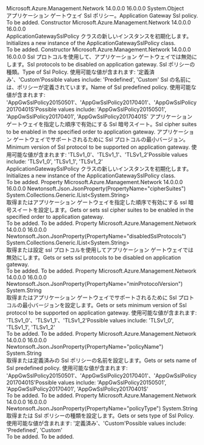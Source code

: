 <Type Name="ApplicationGatewaySslPolicy" FullName="Microsoft.Azure.Management.Network.Models.ApplicationGatewaySslPolicy">
  <TypeSignature Language="C#" Value="public class ApplicationGatewaySslPolicy" />
  <TypeSignature Language="ILAsm" Value=".class public auto ansi beforefieldinit ApplicationGatewaySslPolicy extends System.Object" />
  <TypeSignature Language="DocId" Value="T:Microsoft.Azure.Management.Network.Models.ApplicationGatewaySslPolicy" />
  <TypeSignature Language="VB.NET" Value="Public Class ApplicationGatewaySslPolicy" />
  <TypeSignature Language="F#" Value="type ApplicationGatewaySslPolicy = class" />
  <AssemblyInfo>
    <AssemblyName>Microsoft.Azure.Management.Network</AssemblyName>
    <AssemblyVersion>14.0.0.0</AssemblyVersion>
    <AssemblyVersion>16.0.0.0</AssemblyVersion>
  </AssemblyInfo>
  <Base>
    <BaseTypeName>System.Object</BaseTypeName>
  </Base>
  <Interfaces />
  <Docs>
    <summary>
            <span data-ttu-id="5f07b-101">アプリケーション ゲートウェイ Ssl ポリシー。</span><span class="sxs-lookup"><span data-stu-id="5f07b-101">Application Gateway Ssl policy.</span></span>
            </summary>
    <remarks>To be added.</remarks>
  </Docs>
  <Members>
    <Member MemberName=".ctor">
      <MemberSignature Language="C#" Value="public ApplicationGatewaySslPolicy ();" />
      <MemberSignature Language="ILAsm" Value=".method public hidebysig specialname rtspecialname instance void .ctor() cil managed" />
      <MemberSignature Language="DocId" Value="M:Microsoft.Azure.Management.Network.Models.ApplicationGatewaySslPolicy.#ctor" />
      <MemberSignature Language="VB.NET" Value="Public Sub New ()" />
      <MemberType>Constructor</MemberType>
      <AssemblyInfo>
        <AssemblyName>Microsoft.Azure.Management.Network</AssemblyName>
        <AssemblyVersion>14.0.0.0</AssemblyVersion>
        <AssemblyVersion>16.0.0.0</AssemblyVersion>
      </AssemblyInfo>
      <Parameters />
      <Docs>
        <summary>
            <span data-ttu-id="5f07b-102">ApplicationGatewaySslPolicy クラスの新しいインスタンスを初期化します。</span><span class="sxs-lookup"><span data-stu-id="5f07b-102">Initializes a new instance of the ApplicationGatewaySslPolicy class.</span></span>
            </summary>
        <remarks>To be added.</remarks>
      </Docs>
    </Member>
    <Member MemberName=".ctor">
      <MemberSignature Language="C#" Value="public ApplicationGatewaySslPolicy (System.Collections.Generic.IList&lt;string&gt; disabledSslProtocols = null, string policyType = null, string policyName = null, System.Collections.Generic.IList&lt;string&gt; cipherSuites = null, string minProtocolVersion = null);" />
      <MemberSignature Language="ILAsm" Value=".method public hidebysig specialname rtspecialname instance void .ctor(class System.Collections.Generic.IList`1&lt;string&gt; disabledSslProtocols, string policyType, string policyName, class System.Collections.Generic.IList`1&lt;string&gt; cipherSuites, string minProtocolVersion) cil managed" />
      <MemberSignature Language="DocId" Value="M:Microsoft.Azure.Management.Network.Models.ApplicationGatewaySslPolicy.#ctor(System.Collections.Generic.IList{System.String},System.String,System.String,System.Collections.Generic.IList{System.String},System.String)" />
      <MemberSignature Language="VB.NET" Value="Public Sub New (Optional disabledSslProtocols As IList(Of String) = null, Optional policyType As String = null, Optional policyName As String = null, Optional cipherSuites As IList(Of String) = null, Optional minProtocolVersion As String = null)" />
      <MemberSignature Language="F#" Value="new Microsoft.Azure.Management.Network.Models.ApplicationGatewaySslPolicy : System.Collections.Generic.IList&lt;string&gt; * string * string * System.Collections.Generic.IList&lt;string&gt; * string -&gt; Microsoft.Azure.Management.Network.Models.ApplicationGatewaySslPolicy" Usage="new Microsoft.Azure.Management.Network.Models.ApplicationGatewaySslPolicy (disabledSslProtocols, policyType, policyName, cipherSuites, minProtocolVersion)" />
      <MemberType>Constructor</MemberType>
      <AssemblyInfo>
        <AssemblyName>Microsoft.Azure.Management.Network</AssemblyName>
        <AssemblyVersion>14.0.0.0</AssemblyVersion>
        <AssemblyVersion>16.0.0.0</AssemblyVersion>
      </AssemblyInfo>
      <Parameters>
        <Parameter Name="disabledSslProtocols" Type="System.Collections.Generic.IList&lt;System.String&gt;" />
        <Parameter Name="policyType" Type="System.String" />
        <Parameter Name="policyName" Type="System.String" />
        <Parameter Name="cipherSuites" Type="System.Collections.Generic.IList&lt;System.String&gt;" />
        <Parameter Name="minProtocolVersion" Type="System.String" />
      </Parameters>
      <Docs>
        <param name="disabledSslProtocols"><span data-ttu-id="5f07b-103">Ssl プロトコルを使用して、アプリケーション ゲートウェイでは無効にします。</span><span class="sxs-lookup"><span data-stu-id="5f07b-103">Ssl protocols to be disabled on application gateway.</span></span></param>
        <param name="policyType"><span data-ttu-id="5f07b-104">Ssl ポリシーの種類。</span><span class="sxs-lookup"><span data-stu-id="5f07b-104">Type of Ssl Policy.</span></span> <span data-ttu-id="5f07b-105">使用可能な値が含まれます: '定義済み'、'Custom'</span><span class="sxs-lookup"><span data-stu-id="5f07b-105">Possible values include: 'Predefined', 'Custom'</span></span></param>
        <param name="policyName"><span data-ttu-id="5f07b-106">Ssl の名前には、ポリシーが定義されています。</span><span class="sxs-lookup"><span data-stu-id="5f07b-106">Name of Ssl predefined policy.</span></span> <span data-ttu-id="5f07b-107">使用可能な値が含まれます: 'AppGwSslPolicy20150501'、'AppGwSslPolicy20170401'、'AppGwSslPolicy20170401S'</span><span class="sxs-lookup"><span data-stu-id="5f07b-107">Possible values include: 'AppGwSslPolicy20150501', 'AppGwSslPolicy20170401', 'AppGwSslPolicy20170401S'</span></span></param>
        <param name="cipherSuites"><span data-ttu-id="5f07b-108">アプリケーション ゲートウェイを指定した順序で有効にする Ssl 暗号スイート。</span><span class="sxs-lookup"><span data-stu-id="5f07b-108">Ssl cipher suites to be enabled in the specified order to application gateway.</span></span></param>
        <param name="minProtocolVersion"><span data-ttu-id="5f07b-109">アプリケーション ゲートウェイでサポートされるために Ssl プロトコルの最小バージョン。</span><span class="sxs-lookup"><span data-stu-id="5f07b-109">Minimum version of Ssl protocol to be supported on application gateway.</span></span> <span data-ttu-id="5f07b-110">使用可能な値が含まれます: 'TLSv1_0'、'TLSv1_1'、'TLSv1_2'</span><span class="sxs-lookup"><span data-stu-id="5f07b-110">Possible values include: 'TLSv1_0', 'TLSv1_1', 'TLSv1_2'</span></span></param>
        <summary>
            <span data-ttu-id="5f07b-111">ApplicationGatewaySslPolicy クラスの新しいインスタンスを初期化します。</span><span class="sxs-lookup"><span data-stu-id="5f07b-111">Initializes a new instance of the ApplicationGatewaySslPolicy class.</span></span>
            </summary>
        <remarks>To be added.</remarks>
      </Docs>
    </Member>
    <Member MemberName="CipherSuites">
      <MemberSignature Language="C#" Value="public System.Collections.Generic.IList&lt;string&gt; CipherSuites { get; set; }" />
      <MemberSignature Language="ILAsm" Value=".property instance class System.Collections.Generic.IList`1&lt;string&gt; CipherSuites" />
      <MemberSignature Language="DocId" Value="P:Microsoft.Azure.Management.Network.Models.ApplicationGatewaySslPolicy.CipherSuites" />
      <MemberSignature Language="VB.NET" Value="Public Property CipherSuites As IList(Of String)" />
      <MemberSignature Language="F#" Value="member this.CipherSuites : System.Collections.Generic.IList&lt;string&gt; with get, set" Usage="Microsoft.Azure.Management.Network.Models.ApplicationGatewaySslPolicy.CipherSuites" />
      <MemberType>Property</MemberType>
      <AssemblyInfo>
        <AssemblyName>Microsoft.Azure.Management.Network</AssemblyName>
        <AssemblyVersion>14.0.0.0</AssemblyVersion>
        <AssemblyVersion>16.0.0.0</AssemblyVersion>
      </AssemblyInfo>
      <Attributes>
        <Attribute>
          <AttributeName>Newtonsoft.Json.JsonProperty(PropertyName="cipherSuites")</AttributeName>
        </Attribute>
      </Attributes>
      <ReturnValue>
        <ReturnType>System.Collections.Generic.IList&lt;System.String&gt;</ReturnType>
      </ReturnValue>
      <Docs>
        <summary>
            <span data-ttu-id="5f07b-112">取得またはアプリケーション ゲートウェイを指定した順序で有効にする ssl 暗号スイートを設定します。</span><span class="sxs-lookup"><span data-stu-id="5f07b-112">Gets or sets ssl cipher suites to be enabled in the specified order to application gateway.</span></span>
            </summary>
        <value>To be added.</value>
        <remarks>To be added.</remarks>
      </Docs>
    </Member>
    <Member MemberName="DisabledSslProtocols">
      <MemberSignature Language="C#" Value="public System.Collections.Generic.IList&lt;string&gt; DisabledSslProtocols { get; set; }" />
      <MemberSignature Language="ILAsm" Value=".property instance class System.Collections.Generic.IList`1&lt;string&gt; DisabledSslProtocols" />
      <MemberSignature Language="DocId" Value="P:Microsoft.Azure.Management.Network.Models.ApplicationGatewaySslPolicy.DisabledSslProtocols" />
      <MemberSignature Language="VB.NET" Value="Public Property DisabledSslProtocols As IList(Of String)" />
      <MemberSignature Language="F#" Value="member this.DisabledSslProtocols : System.Collections.Generic.IList&lt;string&gt; with get, set" Usage="Microsoft.Azure.Management.Network.Models.ApplicationGatewaySslPolicy.DisabledSslProtocols" />
      <MemberType>Property</MemberType>
      <AssemblyInfo>
        <AssemblyName>Microsoft.Azure.Management.Network</AssemblyName>
        <AssemblyVersion>14.0.0.0</AssemblyVersion>
        <AssemblyVersion>16.0.0.0</AssemblyVersion>
      </AssemblyInfo>
      <Attributes>
        <Attribute>
          <AttributeName>Newtonsoft.Json.JsonProperty(PropertyName="disabledSslProtocols")</AttributeName>
        </Attribute>
      </Attributes>
      <ReturnValue>
        <ReturnType>System.Collections.Generic.IList&lt;System.String&gt;</ReturnType>
      </ReturnValue>
      <Docs>
        <summary>
            <span data-ttu-id="5f07b-113">取得または設定 ssl プロトコルを使用してアプリケーション ゲートウェイでは無効にします。</span><span class="sxs-lookup"><span data-stu-id="5f07b-113">Gets or sets ssl protocols to be disabled on application gateway.</span></span>
            </summary>
        <value>To be added.</value>
        <remarks>To be added.</remarks>
      </Docs>
    </Member>
    <Member MemberName="MinProtocolVersion">
      <MemberSignature Language="C#" Value="public string MinProtocolVersion { get; set; }" />
      <MemberSignature Language="ILAsm" Value=".property instance string MinProtocolVersion" />
      <MemberSignature Language="DocId" Value="P:Microsoft.Azure.Management.Network.Models.ApplicationGatewaySslPolicy.MinProtocolVersion" />
      <MemberSignature Language="VB.NET" Value="Public Property MinProtocolVersion As String" />
      <MemberSignature Language="F#" Value="member this.MinProtocolVersion : string with get, set" Usage="Microsoft.Azure.Management.Network.Models.ApplicationGatewaySslPolicy.MinProtocolVersion" />
      <MemberType>Property</MemberType>
      <AssemblyInfo>
        <AssemblyName>Microsoft.Azure.Management.Network</AssemblyName>
        <AssemblyVersion>14.0.0.0</AssemblyVersion>
        <AssemblyVersion>16.0.0.0</AssemblyVersion>
      </AssemblyInfo>
      <Attributes>
        <Attribute>
          <AttributeName>Newtonsoft.Json.JsonProperty(PropertyName="minProtocolVersion")</AttributeName>
        </Attribute>
      </Attributes>
      <ReturnValue>
        <ReturnType>System.String</ReturnType>
      </ReturnValue>
      <Docs>
        <summary>
            <span data-ttu-id="5f07b-114">取得またはアプリケーション ゲートウェイでサポートされるために Ssl プロトコルの最小バージョンを設定します。</span><span class="sxs-lookup"><span data-stu-id="5f07b-114">Gets or sets minimum version of Ssl protocol to be supported on application gateway.</span></span> <span data-ttu-id="5f07b-115">使用可能な値が含まれます: 'TLSv1_0'、'TLSv1_1'、'TLSv1_2'</span><span class="sxs-lookup"><span data-stu-id="5f07b-115">Possible values include: 'TLSv1_0', 'TLSv1_1', 'TLSv1_2'</span></span>
            </summary>
        <value>To be added.</value>
        <remarks>To be added.</remarks>
      </Docs>
    </Member>
    <Member MemberName="PolicyName">
      <MemberSignature Language="C#" Value="public string PolicyName { get; set; }" />
      <MemberSignature Language="ILAsm" Value=".property instance string PolicyName" />
      <MemberSignature Language="DocId" Value="P:Microsoft.Azure.Management.Network.Models.ApplicationGatewaySslPolicy.PolicyName" />
      <MemberSignature Language="VB.NET" Value="Public Property PolicyName As String" />
      <MemberSignature Language="F#" Value="member this.PolicyName : string with get, set" Usage="Microsoft.Azure.Management.Network.Models.ApplicationGatewaySslPolicy.PolicyName" />
      <MemberType>Property</MemberType>
      <AssemblyInfo>
        <AssemblyName>Microsoft.Azure.Management.Network</AssemblyName>
        <AssemblyVersion>14.0.0.0</AssemblyVersion>
        <AssemblyVersion>16.0.0.0</AssemblyVersion>
      </AssemblyInfo>
      <Attributes>
        <Attribute>
          <AttributeName>Newtonsoft.Json.JsonProperty(PropertyName="policyName")</AttributeName>
        </Attribute>
      </Attributes>
      <ReturnValue>
        <ReturnType>System.String</ReturnType>
      </ReturnValue>
      <Docs>
        <summary>
            <span data-ttu-id="5f07b-116">取得または定義済みの Ssl ポリシーの名前を設定します。</span><span class="sxs-lookup"><span data-stu-id="5f07b-116">Gets or sets name of Ssl predefined policy.</span></span> <span data-ttu-id="5f07b-117">使用可能な値が含まれます: 'AppGwSslPolicy20150501'、'AppGwSslPolicy20170401'、'AppGwSslPolicy20170401S'</span><span class="sxs-lookup"><span data-stu-id="5f07b-117">Possible values include: 'AppGwSslPolicy20150501', 'AppGwSslPolicy20170401', 'AppGwSslPolicy20170401S'</span></span>
            </summary>
        <value>To be added.</value>
        <remarks>To be added.</remarks>
      </Docs>
    </Member>
    <Member MemberName="PolicyType">
      <MemberSignature Language="C#" Value="public string PolicyType { get; set; }" />
      <MemberSignature Language="ILAsm" Value=".property instance string PolicyType" />
      <MemberSignature Language="DocId" Value="P:Microsoft.Azure.Management.Network.Models.ApplicationGatewaySslPolicy.PolicyType" />
      <MemberSignature Language="VB.NET" Value="Public Property PolicyType As String" />
      <MemberSignature Language="F#" Value="member this.PolicyType : string with get, set" Usage="Microsoft.Azure.Management.Network.Models.ApplicationGatewaySslPolicy.PolicyType" />
      <MemberType>Property</MemberType>
      <AssemblyInfo>
        <AssemblyName>Microsoft.Azure.Management.Network</AssemblyName>
        <AssemblyVersion>14.0.0.0</AssemblyVersion>
        <AssemblyVersion>16.0.0.0</AssemblyVersion>
      </AssemblyInfo>
      <Attributes>
        <Attribute>
          <AttributeName>Newtonsoft.Json.JsonProperty(PropertyName="policyType")</AttributeName>
        </Attribute>
      </Attributes>
      <ReturnValue>
        <ReturnType>System.String</ReturnType>
      </ReturnValue>
      <Docs>
        <summary>
            <span data-ttu-id="5f07b-118">取得または Ssl ポリシーの種類を設定します。</span><span class="sxs-lookup"><span data-stu-id="5f07b-118">Gets or sets type of Ssl Policy.</span></span> <span data-ttu-id="5f07b-119">使用可能な値が含まれます: '定義済み'、'Custom'</span><span class="sxs-lookup"><span data-stu-id="5f07b-119">Possible values include: 'Predefined', 'Custom'</span></span>
            </summary>
        <value>To be added.</value>
        <remarks>To be added.</remarks>
      </Docs>
    </Member>
  </Members>
</Type>